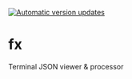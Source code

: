 [![Automatic version updates](https://github.com/ZOSOpenTools/fxport/actions/workflows/bump.yml/badge.svg)](https://github.com/ZOSOpenTools/fxport/actions/workflows/bump.yml)

# fx

Terminal JSON viewer & processor
